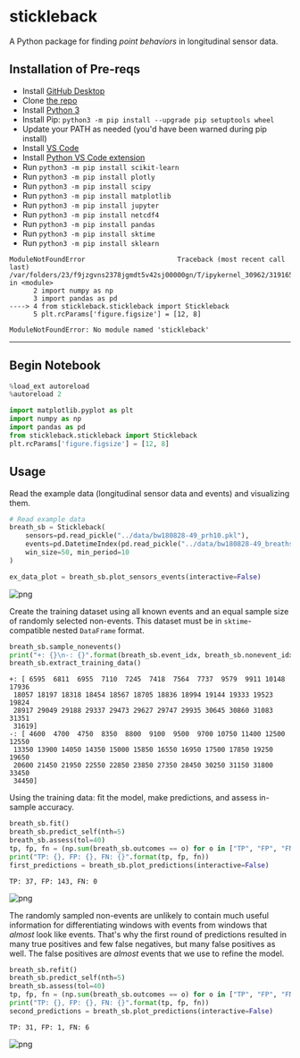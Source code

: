 # stickleback

A Python package for finding *point behaviors* in longitudinal sensor data.

## Installation of Pre-reqs

- Install [GitHub Desktop](https://desktop.github.com/)
- Clone [the repo](https://github.com/FlukeAndFeather/stickleback)
- Install [Python 3](https://www.python.org/downloads/)
- Install Pip: `python3 -m pip install --upgrade pip setuptools wheel`
- Update your PATH as needed (you'd have been warned during pip install)
- Install [VS Code](https://code.visualstudio.com/download)
- Install [Python VS Code extension](https://marketplace.visualstudio.com/items?itemName=ms-python.python)
- Run `python3 -m pip install scikit-learn`
- Run `python3 -m pip install plotly`
- Run `python3 -m pip install scipy`
- Run `python3 -m pip install matplotlib`
- Run `python3 -m pip install jupyter`
- Run `python3 -m pip install netcdf4`
- Run `python3 -m pip install pandas`
- Run `python3 -m pip install sktime`
- Run `python3 -m pip install sklearn`

```
ModuleNotFoundError                       Traceback (most recent call last)
/var/folders/23/f9jzgvns2378jgmdt5v42sj00000gn/T/ipykernel_30962/3191659921.py in <module>
      2 import numpy as np
      3 import pandas as pd
----> 4 from stickleback.stickleback import Stickleback
      5 plt.rcParams['figure.figsize'] = [12, 8]

ModuleNotFoundError: No module named 'stickleback'
```


---

## Begin Notebook

```python
%load_ext autoreload
%autoreload 2
```

```python
import matplotlib.pyplot as plt
import numpy as np
import pandas as pd
from stickleback.stickleback import Stickleback
plt.rcParams['figure.figsize'] = [12, 8]
```

## Usage

Read the example data (longitudinal sensor data and events) and visualizing them.


```python
# Read example data
breath_sb = Stickleback(
    sensors=pd.read_pickle("../data/bw180828-49_prh10.pkl"), 
    events=pd.DatetimeIndex(pd.read_pickle("../data/bw180828-49_breaths.pkl")),
    win_size=50, min_period=10
)

ex_data_plot = breath_sb.plot_sensors_events(interactive=False)
```


    
![png](README_files/README_4_0.png)
    


Create the training dataset using all known events and an equal sample size of randomly selected non-events. This dataset must be in `sktime`-compatible nested `DataFrame` format.


```python
breath_sb.sample_nonevents()
print("+: {}\n-: {}".format(breath_sb.event_idx, breath_sb.nonevent_idx))
breath_sb.extract_training_data()
```

    +: [ 6595  6811  6955  7110  7245  7418  7564  7737  9579  9911 10148 17936
     18057 18197 18318 18454 18567 18705 18836 18994 19144 19333 19523 19824
     28917 29049 29188 29337 29473 29627 29747 29935 30645 30860 31083 31351
     31619]
    -: [ 4600  4700  4750  8350  8800  9100  9500  9700 10750 11400 12500 12550
     13350 13900 14050 14350 15000 15850 16550 16950 17500 17850 19250 19650
     20600 21450 21950 22550 22850 23850 27350 28450 30250 31150 31800 33450
     34450]


Using the training data: fit the model, make predictions, and assess in-sample accuracy.


```python
breath_sb.fit()
breath_sb.predict_self(nth=5)
breath_sb.assess(tol=40)
tp, fp, fn = (np.sum(breath_sb.outcomes == o) for o in ["TP", "FP", "FN"])
print("TP: {}, FP: {}, FN: {}".format(tp, fp, fn))
first_predictions = breath_sb.plot_predictions(interactive=False)
```

    TP: 37, FP: 143, FN: 0



    
![png](README_files/README_8_1.png)
    


The randomly sampled non-events are unlikely to contain much useful information for differentiating windows with events from windows that *almost* look like events. That's why the first round of predictions resulted in many true positives and few false negatives, but many false positives as well. The false positives are *almost* events that we use to refine the model.


```python
breath_sb.refit()
breath_sb.predict_self(nth=5)
breath_sb.assess(tol=40)
tp, fp, fn = (np.sum(breath_sb.outcomes == o) for o in ["TP", "FP", "FN"])
print("TP: {}, FP: {}, FN: {}".format(tp, fp, fn))
second_predictions = breath_sb.plot_predictions(interactive=False)
```

    TP: 31, FP: 1, FN: 6



    
![png](README_files/README_10_1.png)
    



```python

```
